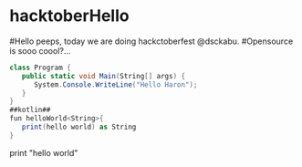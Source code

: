 # hacktoberHello 
#Hello peeps, today we are doing hackctoberfest @dsckabu. 
#Opensource is sooo coool?...

```c#
class Program {
   public static void Main(String[] args) {
      System.Console.WriteLine("Hello Haron");
   }
}
##kotlin##
fun helloWorld<String>{
   print(hello world) as String
}
```
print "hello world"
